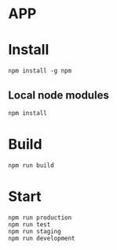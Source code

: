 # APP

# Install
`npm install -g npm`

## Local node modules
`npm install`

# Build
`npm run build`

# Start
`npm run production`  
`npm run test`  
`npm run staging`  
`npm run development`

